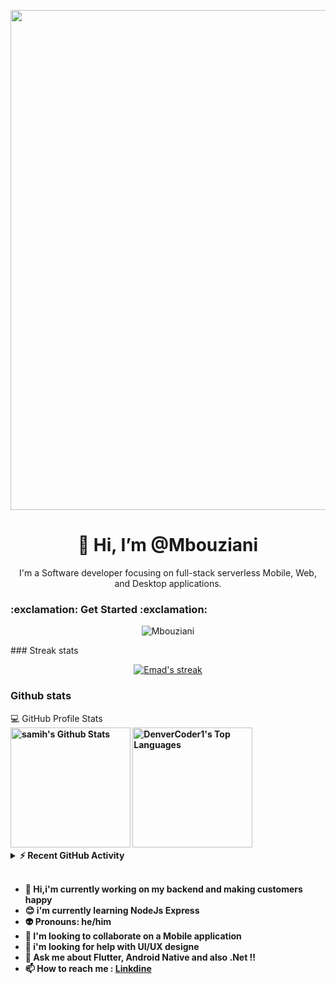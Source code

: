 <p align="center">
   <img src="https://user-images.githubusercontent.com/82768399/153909548-751d002e-b07b-481a-bd2d-7914d3b01f5c.png" width="800" >
 

</p>
<h1 align="center">👋 Hi, I’m @Mbouziani</h1>  
<div width="300" align="center">
I'm a Software developer focusing on full-stack serverless Mobile, Web, and Desktop applications.
</div>

<h3 align="left"> :exclamation: Get Started :exclamation:</h3>  

<p align="center"> <img src="https://img.shields.io/github/followers/Mbouziani?color=1f222e&label=Followers&style=social" alt="Mbouziani" /> </p>
### Streak stats

<p align="center">
  <a href="https://github.com/Mbouziani">
    <img alt="Emad's streak" src="https://github-readme-streak-stats.herokuapp.com/?user=Mbouziani&hide_border=true&bg_color=1F222E"/>
  </a>
</p>

### Github stats

  <summary>💻 GitHub Profile Stats</summary>
  <b>
    <a href="https://github.com/Mbouziani/"><img alt="samih's Github Stats" src="https://denvercoder1-github-readme-stats.vercel.app/api/?username=Mbouziani&show_icons=true&count_private=true&theme=react&hide_border=true&bg_color=1F222E&title_color=faf9f5&icon_color=F8D866" height="192px"/></a>
  <a href="https://github.com/Mbouziani"><img alt="DenverCoder1's Top Languages" src="https://github-readme-stats.vercel.app/api/top-langs/?username=Mbouziani&langs_count=8&layout=compact&theme=react&hide_border=true&bg_color=1F222E&title_color=faf9f5&icon_color=F8D866&hide=Jupyter%20Notebook" height="192px"/></a>
  <br/>


<details>
  <summary>⚡ Recent GitHub Activity</summary>
  <br/>
  
<a href="https://github.com/Mbouziani"><img alt="DenverCoder1's Activity Graph" src="https://denvercoder1-activity-graph.herokuapp.com/graph/?username=Mbouziani&bg_color=1F222E&color=faf9f5&line=F85D7F&point=FFFFFF&hide_border=true" /></a>
  </details>

<br/>




- 👋 Hi,i'm currently working on my backend and making customers happy 
- :blush: i'm currently learning NodeJs Express 
- :alien:  Pronouns: he/him
- :speech_balloon: I'm looking to collaborate on a Mobile application
- :anger: i'm looking for help with UI/UX designe
- :love_letter: Ask me about Flutter, Android Native and also .Net !!
- 📫 How to reach me : [Linkdine](https://www.linkedin.com/in/bouziani-mohammed-10003319a/)

<!---
Mbouziani/Mbouziani is a ✨ special ✨ repository because its `README.md` (this file) appears on your GitHub profile.
You can click the Preview link to take a look at your changes.
--->


